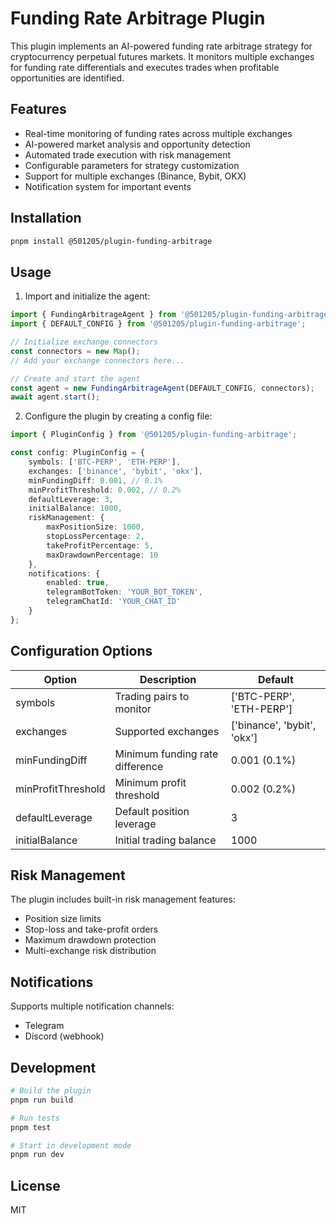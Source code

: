 # Funding Rate Arbitrage Plugin

This plugin implements an AI-powered funding rate arbitrage strategy for cryptocurrency perpetual futures markets. It monitors multiple exchanges for funding rate differentials and executes trades when profitable opportunities are identified.

## Features

- Real-time monitoring of funding rates across multiple exchanges
- AI-powered market analysis and opportunity detection
- Automated trade execution with risk management
- Configurable parameters for strategy customization
- Support for multiple exchanges (Binance, Bybit, OKX)
- Notification system for important events

## Installation

```bash
pnpm install @501205/plugin-funding-arbitrage
```

## Usage

1. Import and initialize the agent:

```typescript
import { FundingArbitrageAgent } from '@501205/plugin-funding-arbitrage';
import { DEFAULT_CONFIG } from '@501205/plugin-funding-arbitrage';

// Initialize exchange connectors
const connectors = new Map();
// Add your exchange connectors here...

// Create and start the agent
const agent = new FundingArbitrageAgent(DEFAULT_CONFIG, connectors);
await agent.start();
```

2. Configure the plugin by creating a config file:

```typescript
import { PluginConfig } from '@501205/plugin-funding-arbitrage';

const config: PluginConfig = {
    symbols: ['BTC-PERP', 'ETH-PERP'],
    exchanges: ['binance', 'bybit', 'okx'],
    minFundingDiff: 0.001, // 0.1%
    minProfitThreshold: 0.002, // 0.2%
    defaultLeverage: 3,
    initialBalance: 1000,
    riskManagement: {
        maxPositionSize: 1000,
        stopLossPercentage: 2,
        takeProfitPercentage: 5,
        maxDrawdownPercentage: 10
    },
    notifications: {
        enabled: true,
        telegramBotToken: 'YOUR_BOT_TOKEN',
        telegramChatId: 'YOUR_CHAT_ID'
    }
};
```

## Configuration Options

| Option | Description | Default |
|--------|-------------|---------|
| symbols | Trading pairs to monitor | ['BTC-PERP', 'ETH-PERP'] |
| exchanges | Supported exchanges | ['binance', 'bybit', 'okx'] |
| minFundingDiff | Minimum funding rate difference | 0.001 (0.1%) |
| minProfitThreshold | Minimum profit threshold | 0.002 (0.2%) |
| defaultLeverage | Default position leverage | 3 |
| initialBalance | Initial trading balance | 1000 |

## Risk Management

The plugin includes built-in risk management features:

- Position size limits
- Stop-loss and take-profit orders
- Maximum drawdown protection
- Multi-exchange risk distribution

## Notifications

Supports multiple notification channels:
- Telegram
- Discord (webhook)

## Development

```bash
# Build the plugin
pnpm run build

# Run tests
pnpm test

# Start in development mode
pnpm run dev
```

## License

MIT 